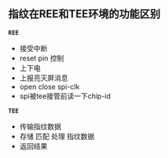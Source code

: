 ## 指纹在REE和TEE环境的功能区别
**`REE`**
* 接受中断
* reset pin 控制
* 上下电
* 上报亮灭屏消息
* open close spi-clk
* spi被tee接管前读一下chip-id

**`TEE`**
* 传输指纹数据
* 存储 匹配 处理 指纹数据
* 返回结果